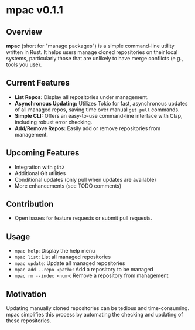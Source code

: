 # mpac v0.1.1

## Overview

**mpac** (short for "manage packages") is a simple command-line utility written in Rust. It helps users manage cloned repositories on their local systems, particularly those that are unlikely to have merge conflicts (e.g., tools you use).

## Current Features
- **List Repos:** Display all repositories under management.
- **Asynchronous Updating:** Utilizes Tokio for fast, asynchronous updates of all managed repos, saving time over manual `git pull` commands.
- **Simple CLI:** Offers an easy-to-use command-line interface with Clap, including robust error checking.
- **Add/Remove Repos:** Easily add or remove repositories from management.

## Upcoming Features
- Integration with `git2`
- Additional Git utilities
- Conditional updates (only pull when updates are available)
- More enhancements (see TODO comments)

## Contribution
- Open issues for feature requests or submit pull requests.

## Usage
- `mpac help`: Display the help menu
- `mpac list`: List all managed repositories
- `mpac update`: Update all managed repositories
- `mpac add --repo <path>`: Add a repository to be managed
- `mpac rm --index <num>`: Remove a repository from management

## Motivation
Updating manually cloned repositories can be tedious and time-consuming. mpac simplifies this process by automating the checking and updating of these repositories.
